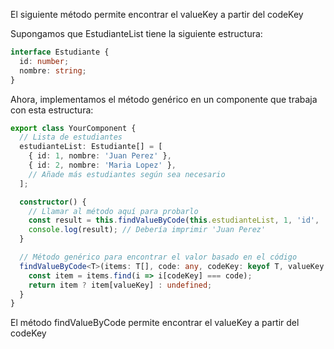 El siguiente método permite encontrar el valueKey a partir del codeKey

Supongamos que EstudianteList tiene la siguiente estructura:
```ts
interface Estudiante {
  id: number;
  nombre: string;
}

```
Ahora, implementamos el método genérico en un componente que trabaja con esta estructura:

```ts
export class YourComponent {
  // Lista de estudiantes
  estudianteList: Estudiante[] = [
    { id: 1, nombre: 'Juan Perez' },
    { id: 2, nombre: 'Maria Lopez' },
    // Añade más estudiantes según sea necesario
  ];

  constructor() {
    // Llamar al método aquí para probarlo
    const result = this.findValueByCode(this.estudianteList, 1, 'id', 'nombre');
    console.log(result); // Debería imprimir 'Juan Perez'
  }

  // Método genérico para encontrar el valor basado en el código
  findValueByCode<T>(items: T[], code: any, codeKey: keyof T, valueKey: keyof T): any {
    const item = items.find(i => i[codeKey] === code);
    return item ? item[valueKey] : undefined;
  }
}

```
El método findValueByCode permite encontrar el valueKey a partir del codeKey
